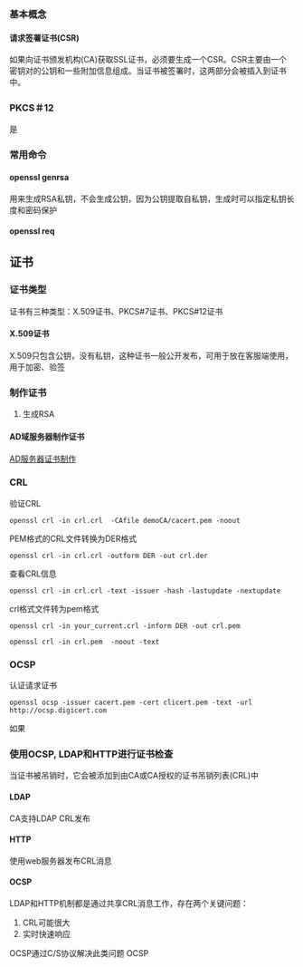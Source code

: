 ### 基本概念

#### 请求签署证书(CSR)
如果向证书颁发机构(CA)获取SSL证书，必须要生成一个CSR。CSR主要由一个密钥对的公钥和一些附加信息组成。当证书被签署时，这两部分会被插入到证书中。



### PKCS＃12
是




### 常用命令


#### openssl genrsa
用来生成RSA私钥，不会生成公钥，因为公钥提取自私钥，生成时可以指定私钥长度和密码保护

#### openssl req

## 证书
### 证书类型
证书有三种类型：X.509证书、PKCS#7证书、PKCS#12证书
#### X.509证书
X.509只包含公钥，没有私钥，这种证书一般公开发布，可用于放在客服端使用，用于加密、验签
### 制作证书

1. 生成RSA



#### AD域服务器制作证书

[AD服务器证书制作](https://zhuanlan.zhihu.com/p/558286846?utm_id=0)

### CRL


验证CRL

```openssl crl -in crl.crl  -CAfile demoCA/cacert.pem -noout```

PEM格式的CRL文件转换为DER格式

```openssl crl -in crl.crl -outform DER -out crl.der```

查看CRL信息

```openssl crl -in crl.crl -text -issuer -hash -lastupdate -nextupdate```


crl格式文件转为pem格式

```openssl crl -in your_current.crl -inform DER -out crl.pem```

```openssl crl -in crl.pem  -noout -text```



### OCSP
认证请求证书

```openssl ocsp -issuer cacert.pem -cert clicert.pem -text -url http://ocsp.digicert.com```

如果



### 使用OCSP, LDAP和HTTP进行证书检查

当证书被吊销时，它会被添加到由CA或CA授权的证书吊销列表(CRL)中

#### LDAP
CA支持LDAP CRL发布

#### HTTP
使用web服务器发布CRL消息

#### OCSP 
LDAP和HTTP机制都是通过共享CRL消息工作，存在两个关键问题：
1. CRL可能很大
2. 实时快速响应

OCSP通过C/S协议解决此类问题
OCSP